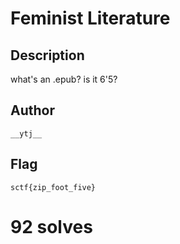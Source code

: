 # Feminist Literature
## Description

what's an .epub? is it 6'5?

## Author

`__ytj__`

## Flag

`sctf{zip_foot_five}`

# 92 solves
